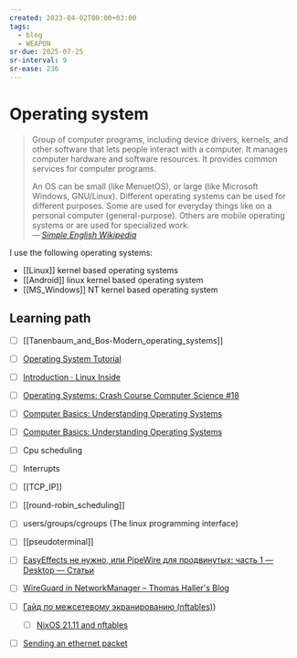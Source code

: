 ```yaml
---
created: 2023-04-02T00:00+03:00
tags:
  - blog
  - WEAPON
sr-due: 2025-07-25
sr-interval: 9
sr-ease: 236
---
```


# Operating system

> Group of computer programs, including device drivers, kernels, and other software that lets people interact with a computer. It manages computer hardware and software resources. It provides common services for computer programs.
>
> An OS can be small (like MenuetOS), or large (like Microsoft Windows, GNU/Linux). Different operating systems can be used for different purposes. Some are used for everyday things like on a personal computer (general-purpose). Others are mobile operating systems or are used for specialized work.\
> — <cite>[Simple English Wikipedia](https://simple.wikipedia.org/wiki/Operating_system)</cite>

I use the following operating systems:

- [[Linux]] kernel based operating systems
- [[Android]] linux kernel based operating system
- [[MS_Windows]] NT kernel based operating system

## Learning path

- [ ] [[Tanenbaum_and_Bos-Modern_operating_systems]]
- [ ] [Operating System Tutorial](https://www.guru99.com/os-tutorial.html)
- [ ] [Introduction · Linux Inside](https://0xax.gitbooks.io/linux-insides/content/)

- [ ] [Operating Systems: Crash Course Computer Science #18](https://www.youtube.com/watch?v=26QPDBe-NB8)
- [ ] [Computer Basics: Understanding Operating Systems](https://edu.gcfglobal.org/en/computerbasics/understanding-operating-systems/1/)
- [ ] [Computer Basics: Understanding Operating Systems](https://www.youtube.com/watch?v=fkGCLIQx1MI)

- [ ] Cpu scheduling
- [ ] Interrupts
- [ ] [[TCP_IP]]
- [ ] [[round-robin_scheduling]]
- [ ] users/groups/cgroups (The linux programming interface)

- [ ] [[pseudoterminal]]
- [ ] [EasyEffects не нужно, или PipeWire для продвинутых: часть 1 — Desktop — Статьи](https://www.linux.org.ru/articles/desktop/17829071)
- [ ] [WireGuard in NetworkManager – Thomas Haller's Blog](https://blogs.gnome.org/thaller/2019/03/15/wireguard-in-networkmanager/)
- [ ] [Гайд по межсетевому экранированию (nftables)](https://habr.com/ru/articles/684524/))
  - [ ] [NixOS 21.11 and nftables](https://scvalex.net/posts/54/)
- [ ] [Sending an ethernet packet](https://github.com/francisrstokes/githublog/blob/main/2024%2F11%2F1%2Fsending-an-ethernet-packet.md)
